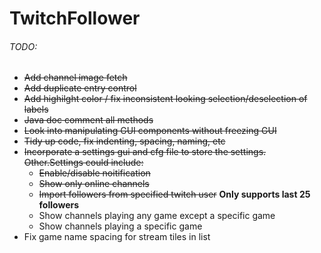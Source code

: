 # TwitchFollower

###### TODO:

- ~~Add channel image fetch~~
- ~~Add duplicate entry control~~
- ~~Add highilght color / fix inconsistent looking selection/deselection of labels~~
- ~~Java doc comment all methods~~
- ~~Look into manipulating GUI components without freezing GUI~~
- ~~Tidy up code, fix indenting, spacing, naming, etc~~
- ~~Incorporate a settings gui and cfg file to store the settings. Other.Settings could include:~~
	- ~~Enable/disable noitification~~
	- ~~Show only online channels~~
	- ~~Import followers from specified twitch user~~ **Only supports last 25 followers**
	- Show channels playing any game  except a specific game
	- Show channels playing a specific game
- Fix game name spacing for stream tiles in list

